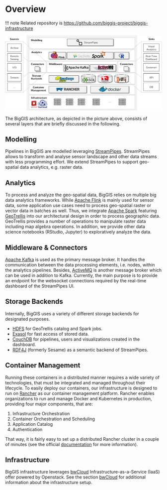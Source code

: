 # Overview

!!! note
    Related repository is https://github.com/biggis-project/biggis-infrastructure

![BigGIS Architecture](biggis-architecture.png)

The BigGIS architecture, as depicted in the picture above, consists of several layers that are 
briefly discussed in the following.

## Modelling

Pipelines in BigGIS are modelled leveraging [StreamPipes](../StreamPipes). StreamPipes allows to 
transform and analyse sensor landscape and other data streams with less programming effort. We 
extend StreamPipes to support geo-spatial data analytics, e.g. raster data.

## Analytics

To process and analyze the geo-spatial data, BigGIS relies on multiple big data analytics 
frameworks. While [Apache Flink](https://flink.apache.org/) is mainly used for sensor data,
some application use cases need to process geo-spatial raster or vector data in batches as well. 
Thus, we integrate [Apache Spark](https://spark.apache.org/) featuring [GeoTrellis](https://geotrellis.io/) into our architectural design in order to process geographic data. GeoTrellis provides a 
number of operations to manipulate raster data including map algebra operations. In addition, we 
provide other data science notebooks (RStudio, Jupyter) to exploratively analyze the data.

## Middleware & Connectors

[Apache Kafka](https://kafka.apache.org/) is used as the primary message broker. It handles the 
communication between the data processing elements, i.e. nodes, within the analytics pipelines. 
Besides, [ActiveMQ](http://activemq.apache.org/) is another message broker which can be used in 
addition to Kafka. Currently, the main purpose is to provide an endpoint for the websocket 
connections required by the real-time dashboard of the StreamPipes UI.

## Storage Backends

Internally, BigGIS uses a variety of different storage backends for designated purposes.

- [HDFS](http://hadoop.apache.org/) for GeoTrellis catalog and Spark jobs.
- [Exasol](https://www.exasol.com/de/) for fast access of stored data.
- [CouchDB](http://couchdb.apache.org/) for pipelines, users and visualizations created in the 
dashboard.
- [RDF4J](http://rdf4j.org/) (formerly Sesame) as a semantic backend of StreamPipes.

## Container Management

Running these containers in a distributed manner requires a wide variety of technologies, that 
must be integrated and
managed throughout their lifecycle. To easily deploy our containers, our infrastructure is 
designed to run on
[Rancher](http://rancher.com/) as our container management platform. Rancher enables 
organizations to run and manage Docker and Kubernetes in production, providing four major 
components, that are:

  1. Infrastructure Orchestration
  2. Container Orchestration and Scheduling
  3. Application Catalog
  4. Authentication

That way, it is fairly easy to set up a distributed Rancher cluster in a couple of minutes (see 
the official [documentation](http://rancher.com/docs/rancher/v1.6/en/) for more information).

## Infrastructure

BigGIS infrastructure leverages [bwCloud](https://www.bw-cloud.org/) Infrastructure-as-a-Service 
(IaaS) offer powered by Openstack. See the section [bwCloud](../platform-bwcloud) for 
additional information about the infrastructure setup.









